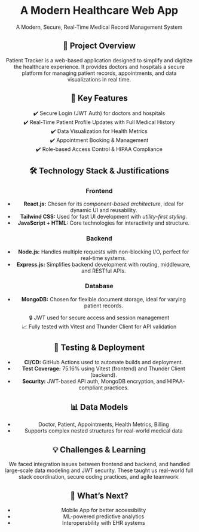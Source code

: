 <header>
  <h1>A Modern Healthcare Web App</h1>
  <p>A Modern, Secure, Real-Time Medical Record Management System</p>


<section>
  <h2>🚀 Project Overview</h2>
  <p>Patient Tracker is a web-based application designed to simplify and digitize the healthcare experience. It provides doctors and hospitals a secure platform for managing patient records, appointments, and data visualizations in real time.</p>
</section>

<section>
  <h2>📌 Key Features</h2>
  <div class="highlight">✔️ Secure Login (JWT Auth) for doctors and hospitals</div>
  <div class="highlight">✔️ Real-Time Patient Profile Updates with Full Medical History</div>
  <div class="highlight">✔️ Data Visualization for Health Metrics</div>
  <div class="highlight">✔️ Appointment Booking & Management</div>
  <div class="highlight">✔️ Role-based Access Control & HIPAA Compliance</div>
</section>

<section>
  <h2>🛠️ Technology Stack & Justifications</h2>

  <h3>Frontend</h3>
  <ul>
    <li><strong>React.js:</strong> Chosen for its <em>component-based architecture</em>, ideal for dynamic UI and reusability.</li>
    <li><strong>Tailwind CSS:</strong> Used for fast UI development with <em>utility-first styling</em>.</li>
    <li><strong>JavaScript + HTML:</strong> Core technologies for interactivity and structure.</li>
  </ul>

  <h3>Backend</h3>
  <ul>
    <li><strong>Node.js:</strong> Handles multiple requests with non-blocking I/O, perfect for real-time systems.</li>
    <li><strong>Express.js:</strong> Simplifies backend development with routing, middleware, and RESTful APIs.</li>
  </ul>

  <h3>Database</h3>
  <ul>
    <li><strong>MongoDB:</strong> Chosen for flexible document storage, ideal for varying patient records.</li>
  </ul>

  <div class="highlight">🔒 JWT used for secure access and session management</div>
  <div class="highlight">📈 Fully tested with Vitest and Thunder Client for API validation</div>
</section>

<section>
  <h2>🧪 Testing & Deployment</h2>
  <ul>
    <li><strong>CI/CD:</strong> GitHub Actions used to automate builds and deployment.</li>
    <li><strong>Test Coverage:</strong> 75.16% using Vitest (frontend) and Thunder Client (backend).</li>
    <li><strong>Security:</strong> JWT-based API auth, MongoDB encryption, and HIPAA-compliant practices.</li>
  </ul>
</section>

<section>
  <h2>📊 Data Models</h2>
  <ul>
    <li>Doctor, Patient, Appointments, Health Metrics, Billing</li>
    <li>Supports complex nested structures for real-world medical data</li>
  </ul>
</section>

<section>
  <h2>💡 Challenges & Learning</h2>
  <p>We faced integration issues between frontend and backend, and handled large-scale data modeling and JWT security. These taught us real-world full stack coordination, secure coding practices, and agile teamwork.</p>
</section>

<section>
  <h2>📱 What’s Next?</h2>
  <ul>
    <li>Mobile App for better accessibility</li>
    <li>ML-powered predictive analytics</li>
    <li>Interoperability with EHR systems</li>
  </ul>
</section>

</body>
</html>
